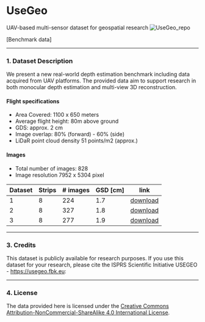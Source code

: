 # UseGeo
UAV-based multi-sensor dataset for geospatial research
![UseGeo_repo](https://user-images.githubusercontent.com/11046400/227237903-061cf8ae-d371-42fe-8e3b-74f2c8af9f48.png)

[Benchmark data]

_________________________________________________________________________
### 1. Dataset Description
We present a new real-world depth estimation benchmark including data acquired from UAV platforms.
The provided data aim to support research in both monocular depth estimation and multi-view 3D reconstruction.

#### Flight specifications

* Area Covered: 1100 x 650 meters
* Average flight height: 80m above ground
* GDS: approx. 2 cm
* Image overlap: 80% (forward) - 60% (side)
* LiDaR point cloud density 51 points/m2 (approx.)

#### Images
* Total number of images: 828
* Image resolution 7952 x 5304 pixel


|  Dataset | Strips  |  # images |  GSD [cm] | link |
|---|---|---|---|---|
|  1 | 8  |  224 |  1.7 | <a href="https://eostore.itc.utwente.nl:5001/sharing/1gJRLdQ71">download</a>|
|  2 |  8 | 327  |  1.8|  <a href="https://eostore.itc.utwente.nl:5001/sharing/c4LlTkVjT">download</a>|
| 3  |  8 | 277  |  1.9|  <a href="https://eostore.itc.utwente.nl:5001/sharing/r4o1tdCNv">download</a>|



_________________________________________________________________________
### 3. Credits
This dataset is publicly available for research purposes.
If you use this dataset for your research, please cite the ISPRS Scientific Initiative USEGEO - https://usegeo.fbk.eu:

_________________________________________________________________________
### 4. License
The data provided here is licensed under the [Creative Commons Attribution-NonCommercial-ShareAlike 4.0 International License](https://creativecommons.org/licenses/by-nc-sa/4.0/).
